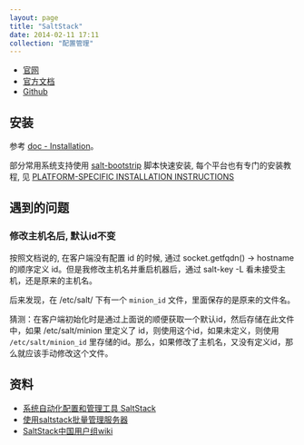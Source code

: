```yaml
---
layout: page
title: "SaltStack"
date: 2014-02-11 17:11
collection: "配置管理"
---
```


* [官网](http://www.saltstack.com/)
* [官方文档](http://docs.saltstack.com/)
* [Github](https://github.com/saltstack/salt)

## 安装 ##

参考 [doc - Installation](http://docs.saltstack.com/topics/installation/index.html)。

部分常用系统支持使用 [salt-bootstrip](https://github.com/saltstack/salt-bootstrap) 脚本快速安装, 每个平台也有专门的安装教程, 见 [PLATFORM-SPECIFIC INSTALLATION INSTRUCTIONS](http://docs.saltstack.com/topics/installation/index.html#platform-specific-installation-instructions)

## 遇到的问题 ##

### 修改主机名后, 默认id不变 ##

按照文档说的, 在客户端没有配置 id 的时候, 通过 socket.getfqdn() -> hostname 的顺序定义 id。但是我修改主机名并重启机器后，通过 salt-key -L 看未接受主机，还是原来的主机名。

后来发现，在 /etc/salt/ 下有一个 `minion_id` 文件，里面保存的是原来的文件名。

猜测：在客户端初始化时是通过上面说的顺便获取一个默认id，然后存储在此文件中，如果 /etc/salt/minion 里定义了 id，则使用这个id，如果未定义，则使用 `/etc/salt/minion_id` 里存储的id。那么，如果修改了主机名，又没有定义id，那么就应该手动修改这个文件。


## 资料 ##

* [系统自动化配置和管理工具 SaltStack](http://www.vpsee.com/2013/08/a-system-configuration-management-and-orchestration-tool-saltstack/)
* [使用saltstack批量管理服务器](http://www.groovyq.net/node/727)
* [SaltStack中国用户组wiki](http://wiki.saltstack.cn/docs)

